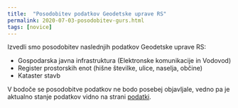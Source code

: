```yaml
---
title:  "Posodobitev podatkov Geodetske uprave RS"
permalink: 2020-07-03-posodobitev-gurs.html
tags: [novice]
---
```


Izvedli smo posodobitev naslednjih podatkov Geodetske uprave RS:
- Gospodarska javna infrastruktura (Elektronske komunikacije in Vodovod)
- Register prostorskih enot (hišne številke, ulice, naselja, občine)
- Kataster stavb

V bodoče se posodobitve podatkov ne bodo posebej objavljale, vedno pa je aktualno stanje podatkov vidno na strani [podatki](podatki.html#gospodarska-javna-infrastruktura-gji).
